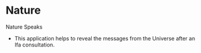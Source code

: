 # Nature
Nature Speaks
- This application helps to reveal the messages from the Universe after an Ifa consultation.
